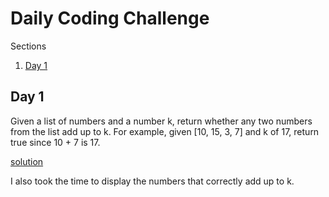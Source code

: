 # Daily Coding Challenge

Sections

1. [Day 1](#day1)

<a name="day1"></a>

## Day 1

Given a list of numbers and a number k, return whether any two numbers from the list add up to k.
For example, given [10, 15, 3, 7] and k of 17, return true since 10 + 7 is 17.

[solution](https://github.com/Jbenav200/daily-coding-challenge/blob/master/Day%201/challenge1.py)

I also took the time to display the numbers that correctly add up to k.
